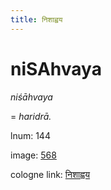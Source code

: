 ```yaml
---
title: निशाह्वय
---
```


# niSAhvaya

<i>niśāhvaya</i>  <div n="lb" />= <i>haridrā.</i>

lnum: 144

image: [568](https://www.sanskrit-lexicon.uni-koeln.de/scans/csl-apidev/servepdf.php?dict=snp&page=568)

cologne link: [निशाह्वय](https://sanskrit-lexicon.uni-koeln.de/scans/csl-apidev/getword.php?dict=snp&key=निशाह्वय)

